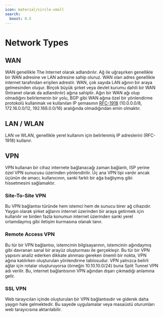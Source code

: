 ```yaml
---
icon: material/circle-small
search:
  boost: 0.5
---
```


# Network Types

## WAN

WAN genellikle The Internet olarak adlandırılır. Ağ ile uğraşırken genellikle bir WAN adresine ve LAN adresine sahip oluruz. WAN olan adres genellikle internet tarafından erişilen adrestir. WAN, çok sayıda LAN ağının bir araya gelmesinden oluşur. Birçok büyük şirket veya devlet kurumu dahili bir WAN (Intranet olarak da adlandırılır) ağına sahiptir. Ağın bir WAN ağı olup olmadığını belirlemenin bir yolu, BGP gibi WAN ağına özel bir yönlendirme protokolü kullanmak ve kullanılan IP şemasının [RFC-1918](https://www.arin.net/reference/research/statistics/address_filters/) (10.0.0.0/8, 172.16.0.0/12, 192.168.0.0/16) aralığında olmadığından emin olmaktır.

## LAN / WLAN

LAN ve WLAN, genellikle yerel kullanım için belirlenmiş IP adreslerini (RFC-1918) kullanır.

## VPN

VPN kullanan bir cihaz internete bağlanacağı zaman bağlantı, ISP yerine özel VPN sunucusu üzerinden yönlendirilir. Üç ana VPN tipi vardır ancak üçünün de amacı, kullanıcının, sanki farklı bir ağa bağlıymış gibi hissetmesini sağlamaktır.

### Site-To-Site VPN

Bu VPN bağlantısı türünde hem istemci hem de sunucu birer ağ cihazıdır. Yaygın olarak şirket ağlarını internet üzerinden bir araya getirmek için kullanılır ve birden fazla konumun internet üzerinden sanki yerel ortamdaymış gibi iletişim kurmasına olanak tanır.

### Remote Access VPN

Bu tür bir VPN bağlantısı, istemcinin bilgisayarının, istemcinin ağındaymış gibi davranan sanal bir arayüz oluşturması ile gerçekleşir. Bu tür bir VPN yapısını analiz ederken dikkate alınması gereken önemli bir nokta, VPN ağına katılırken oluşturulan yönlendirme tablosudur. VPN yalnızca belirli ağlar için rotalar oluşturuyorsa (örneğin 10.10.10.0/24) buna Split Tunnel VPN adı verilir. Bu, internet bağlantısının VPN ağından dışarı çıkmadığı anlamına gelir.

### SSL VPN

Web tarayıcıları içinde oluşturulan bir VPN bağlantısıdır ve giderek daha yaygın hale gelmektedir. Bu sayede uygulamalar veya masaüstü oturumları web tarayıcısına aktarılabilir.
